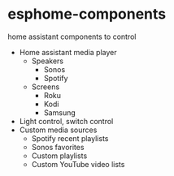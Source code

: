 # esphome-components

home assistant components to control
* Home assistant media player
	* Speakers
		* Sonos
		* Spotify
	* Screens
		* Roku
		* Kodi
		* Samsung
* Light control, switch control
* Custom media sources
	* Spotify recent playlists
	* Sonos favorites
	* Custom playlists
	* Custom YouTube video lists

